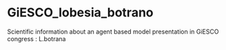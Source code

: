 # GiESCO_lobesia_botrano
Scientific information about an agent based model presentation in GiESCO congress : L.botrana
